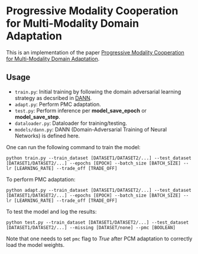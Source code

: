 # Progressive Modality Cooperation for Multi-Modality Domain Adaptation
This is an implementation of the paper [Progressive Modality Cooperation for Multi-Modality Domain Adaptation](https://ieeexplore.ieee.org/abstract/document/9334409).

## Usage
- `train.py`: Initial training by following the domain adversarial learning strategy as decsribed in [DANN](https://arxiv.org/abs/1505.07818).
- `adapt.py`: Perform PMC adaptation.
- `test.py`: Perform inference per **model_save_epoch** or **model_save_step**.
- `dataloader.py`: Dataloader for training/testing.
- `models/dann.py`: DANN (Domain-Adversarial Training of Neural Networks) is defined here.

One can run the following command to train the model:
```console
python train.py --train_dataset [DATASET1/DATASET2/...] --test_dataset [DATASET1/DATASET2/...] --epochs [EPOCH] --batch_size [BATCH_SIZE] --lr [LEARNING_RATE] --trade_off [TRADE_OFF]
```

To perform PMC adaptation:
```console
python adapt.py --train_dataset [DATASET1/DATASET2/...] --test_dataset [DATASET1/DATASET2/...] --epochs [EPOCH] --batch_size [BATCH_SIZE] --lr [LEARNING_RATE] --trade_off [TRADE_OFF]
```

To test the model and log the results:
```console
python test.py --train_dataset [DATASET1/DATASET2/...] --test_dataset [DATASET1/DATASET2/...] --missing [DATASET/none] --pmc [BOOLEAN]
```

Note that one needs to set `pmc` flag to *True* after PCM adaptation to correctly load the model weights.